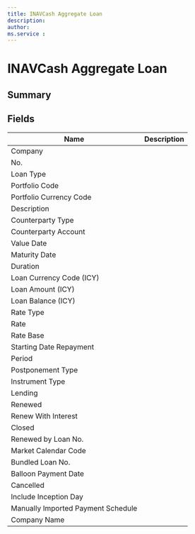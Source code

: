 ```yaml
---
title: INAVCash Aggregate Loan
description: 
author: 
ms.service : 
---
```


# INAVCash Aggregate Loan

## Summary



## Fields
<!-- You need to leave a space betwenn | your text and | -->

| Name | Description |
| ---- | ---- |
| Company |   |
| No. |   |
| Loan Type |   |
| Portfolio Code |   |
| Portfolio Currency Code |   |
| Description |   |
| Counterparty Type |   |
| Counterparty Account |   |
| Value Date |   |
| Maturity Date |   |
| Duration |   |
| Loan Currency Code (ICY) |   |
| Loan Amount (ICY) |   |
| Loan Balance (ICY) |   |
| Rate Type |   |
| Rate |   |
| Rate Base |   |
| Starting Date Repayment |   |
| Period |   |
| Postponement Type |   |
| Instrument Type |   |
| Lending |   |
| Renewed |   |
| Renew With Interest |   |
| Closed |   |
| Renewed by Loan No. |   |
| Market Calendar Code |   |
| Bundled Loan No. |   |
| Balloon Payment Date |   |
| Cancelled |   |
| Include Inception Day |   |
| Manually Imported Payment Schedule |   |
| Company Name |   |
